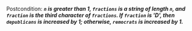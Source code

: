 Postcondition: ***`n` is greater than 1, `fractions` is a string of length `n`, and `fraction` is the third character of `fractions`. If `fraction` is 'D', then `depublicans` is increased by 1; otherwise, `remocrats` is increased by 1.***